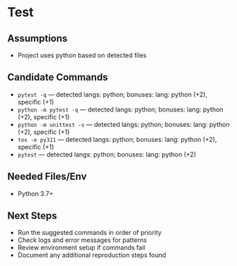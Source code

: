 # Test

## Assumptions

- Project uses python based on detected files

## Candidate Commands

- `pytest -q` — detected langs: python; bonuses: lang: python (+2), specific (+1)
- `python -m pytest -q` — detected langs: python; bonuses: lang: python (+2), specific (+1)
- `python -m unittest -v` — detected langs: python; bonuses: lang: python (+2), specific (+1)
- `tox -e py311` — detected langs: python; bonuses: lang: python (+2), specific (+1)
- `pytest` — detected langs: python; bonuses: lang: python (+2)

## Needed Files/Env

- Python 3.7+

## Next Steps

- Run the suggested commands in order of priority
- Check logs and error messages for patterns
- Review environment setup if commands fail
- Document any additional reproduction steps found
